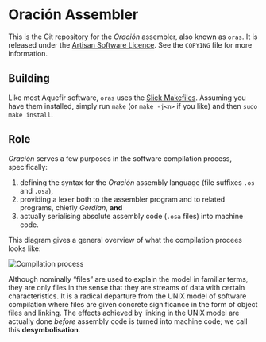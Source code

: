 # Oración Assembler

This is the Git repository for the *Oración* assembler, also known as `oras`. It is released under the [Artisan Software Licence](https://aquefir.co/asl). See the `COPYING` file for more information.

## Building

Like most Aquefir software, `oras` uses the [Slick Makefiles](https://aquefir.co/adp4). Assuming you have them installed, simply run `make` (or `make -j<n>` if you like) and then `sudo make install`.

## Role

*Oración* serves a few purposes in the software compilation process, specifically:

1. defining the syntax for the *Oración* assembly language (file suffixes `.os` and `.osa`),
2. providing a lexer both to the assembler program and to related programs, chiefly *Gordian*, **and**
3. actually serialising absolute assembly code (`.osa` files) into machine code.

This diagram gives a general overview of what the compilation procees looks like:

![Compilation process](https://cdn2.arqadium.com/f/862ed60b4d474129b53bc2ee22f0df49/unknown.png)

Although nominally “files” are used to explain the model in familiar terms, they are only files in the sense that they are streams of data with certain characteristics. It is a radical departure from the UNIX model of software compilation where files are given concrete significance in the form of object files and linking. The effects achieved by linking in the UNIX model are actually done *before* assembly code is turned into machine code; we call this **desymbolisation**.
